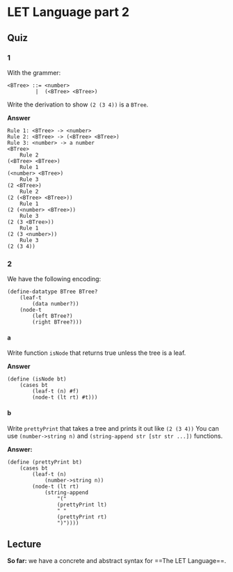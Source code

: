 # LET Language part 2

## Quiz
### 1
With the grammer:
```
<BTree> ::= <number>
         |  (<BTree> <BTree>)
```
Write the derivation to show `(2 (3 4))` is a `BTree`.

**Answer**
```
Rule 1: <BTree> -> <number>
Rule 2: <BTree> -> (<BTree> <BTree>)
Rule 3: <number> -> a number
<BTree>
    Rule 2
(<BTree> <BTree>)
    Rule 1
(<number> <BTree>)
    Rule 3
(2 <BTree>)
    Rule 2
(2 (<BTree> <BTree>))
    Rule 1
(2 (<number> <BTree>))
    Rule 3
(2 (3 <BTree>))
    Rule 1
(2 (3 <number>))
    Rule 3
(2 (3 4))
```

### 2
We have the following encoding:
```racket
(define-datatype BTree BTree?
    (leaf-t
        (data number?))
    (node-t
        (left BTree?)
        (right BTree?)))
```

#### a
Write function `isNode` that returns true unless the tree is a leaf.

**Answer**
```racket
(define (isNode bt)
    (cases bt
        (leaf-t (n) #f)
        (node-t (lt rt) #t)))
```

#### b
Write `prettyPrint` that takes a tree and prints it out like `(2 (3 4))`
You can use `(number->string n)` and `(string-append str [str str ...])` functions.

**Answer:**
```racket
(define (prettyPrint bt)
    (cases bt
        (leaf-t (n)
            (number->string n))
        (node-t (lt rt)
            (string-append
                "("
                (prettyPrint lt)
                " "
                (prettyPrint rt)
                ")"))))
```

## Lecture
**So far:** we have a concrete and abstract syntax for ==The LET Language==.
